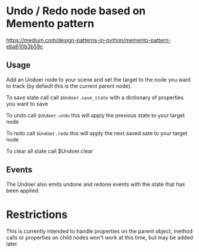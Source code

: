 # Undo / Redo node based on Memento pattern

https://medium.com/design-patterns-in-python/memento-pattern-eba610b3b59c

## Usage

Add an Undoer node to your scene and set the target to the node you want to track (by default this is the current parent node).

To save state call call `$Undoer.save_state` with a dictionary of properties you want to save

To undo call `$Undoer.undo` this will apply the previous state to your target node

To redo call `$Undoer.redo` this will apply the next saved sate to your target node

To clear all state call $Undoer.clear`

## Events

The Undoer also emits undone and redone events with the state that has been applied.


# Restrictions 

This is currently intended to handle properties on the parent object, method calls or properties on child nodes won't work at this time, but may be added later.
